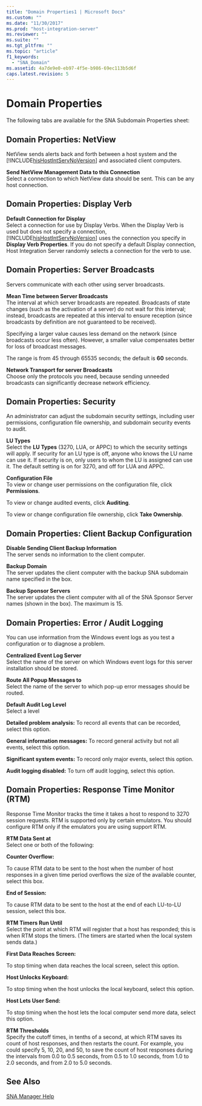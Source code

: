 ```yaml
---
title: "Domain Properties1 | Microsoft Docs"
ms.custom: ""
ms.date: "11/30/2017"
ms.prod: "host-integration-server"
ms.reviewer: ""
ms.suite: ""
ms.tgt_pltfrm: ""
ms.topic: "article"
f1_keywords: 
  - "SNA_Domain"
ms.assetid: 4a7de9e0-eb97-4f5e-b986-69ec113b5d6f
caps.latest.revision: 5
---
```

# Domain Properties
The following tabs are available for the SNA Subdomain Properties sheet:  
  
## Domain Properties: NetView  
 NetView sends alerts back and forth between a host system and the [!INCLUDE[hisHostIntServNoVersion](../includes/hishostintservnoversion-md.md)] and associated client computers.  
  
 **Send NetView Management Data to this Connection**  
 Select a connection to which NetView data should be sent. This can be any host connection.  
  
## Domain Properties: Display Verb  
 **Default Connection for Display**  
 Select a connection for use by Display Verbs. When the Display Verb is used but does not specify a connection, [!INCLUDE[hisHostIntServNoVersion](../includes/hishostintservnoversion-md.md)] uses the connection you specify in **Display Verb Properties**. If you do not specify a default Display connection, Host Integration Server randomly selects a connection for the verb to use.  
  
## Domain Properties: Server Broadcasts  
 Servers communicate with each other using server broadcasts.  
  
 **Mean Time between Server Broadcasts**  
 The interval at which server broadcasts are repeated. Broadcasts of state changes (such as the activation of a server) do not wait for this interval; instead, broadcasts are repeated at this interval to ensure reception (since broadcasts by definition are not guaranteed to be received).  
  
 Specifying a larger value causes less demand on the network (since broadcasts occur less often). However, a smaller value compensates better for loss of broadcast messages.  
  
 The range is from 45 through 65535 seconds; the default is **60** seconds.  
  
 **Network Transport for server Broadcasts**  
 Choose only the protocols you need, because sending unneeded broadcasts can significantly decrease network efficiency.  
  
## Domain Properties: Security  
 An administrator can adjust the subdomain security settings, including user permissions, configuration file ownership, and subdomain security events to audit.  
  
 **LU Types**  
 Select the **LU Types** (3270, LUA, or APPC) to which the security settings will apply. If security for an LU type is off, anyone who knows the LU name can use it. If security is on, only users to whom the LU is assigned can use it. The default setting is on for 3270, and off for LUA and APPC.  
  
 **Configuration File**  
 To view or change user permissions on the configuration file, click **Permissions**.  
  
 To view or change audited events, click **Auditing**.  
  
 To view or change configuration file ownership, click **Take Ownership**.  
  
## Domain Properties: Client Backup Configuration  
 **Disable Sending Client Backup Information**  
 The server sends no information to the client computer.  
  
 **Backup Domain**  
 The server updates the client computer with the backup SNA subdomain name specified in the box.  
  
 **Backup Sponsor Servers**  
 The server updates the client computer with all of the SNA Sponsor Server names (shown in the box). The maximum is 15.  
  
## Domain Properties: Error / Audit Logging  
 You can use information from the Windows event logs as you test a configuration or to diagnose a problem.  
  
 **Centralized Event Log Server**  
 Select the name of the server on which Windows event logs for this server installation should be stored.  
  
 **Route All Popup Messages to**  
 Select the name of the server to which pop-up error messages should be routed.  
  
 **Default Audit Log Level**  
 Select a level  
  
 **Detailed problem analysis:** To record all events that can be recorded, select this option.  
  
 **General information messages:** To record general activity but not all events, select this option.  
  
 **Significant system events:** To record only major events, select this option.  
  
 **Audit logging disabled:** To turn off audit logging, select this option.  
  
## Domain Properties: Response Time Monitor (RTM)  
 Response Time Monitor tracks the time it takes a host to respond to 3270 session requests. RTM is supported only by certain emulators. You should configure RTM only if the emulators you are using support RTM.  
  
 **RTM Data Sent at**  
 Select one or both of the following:  
  
 **Counter Overflow:**  
  
 To cause RTM data to be sent to the host when the number of host responses in a given time period overflows the size of the available counter, select this box.  
  
 **End of Session:**  
  
 To cause RTM data to be sent to the host at the end of each LU-to-LU session, select this box.  
  
 **RTM Timers Run Until**  
 Select the point at which RTM will register that a host has responded; this is when RTM stops the timers. (The timers are started when the local system sends data.)  
  
 **First Data Reaches Screen:**  
  
 To stop timing when data reaches the local screen, select this option.  
  
 **Host Unlocks Keyboard:**  
  
 To stop timing when the host unlocks the local keyboard, select this option.  
  
 **Host Lets User Send:**  
  
 To stop timing when the host lets the local computer send more data, select this option.  
  
 **RTM Thresholds**  
 Specify the cutoff times, in tenths of a second, at which RTM saves its count of host responses, and then restarts the count. For example, you could specify 5, 10, 20, and 50, to save the count of host responses during the intervals from 0.0 to 0.5 seconds, from 0.5 to 1.0 seconds, from 1.0 to 2.0 seconds, and from 2.0 to 5.0 seconds.  
  
## See Also  
 [SNA Manager Help](../HIS2010/sna-manager-help2.md)